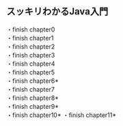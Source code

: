 ## スッキリわかるJava入門
・finish chapter0  
・finish chapter1  
・finish chapter2  
・finish chapter3  
・finish chapter4  
・finish chapter5  
・finish chapter6*    
・finish chapter7    
・finish chapter8*    
・finish chapter9*  
・finish chapter10*
・finish chapter11*
